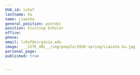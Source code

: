 ```yaml
---
UVA_id: lx5af
lastname: Xu
name: Liaosha
general_position: postdoc
position: Visiting Scholar
office: 
phone: 
email: lx5af@virginia.edu
image:  __SITE_URL__/img/people/2020-spring/Liaosha Xu.jpg
personal_page:
published: true


---
```

